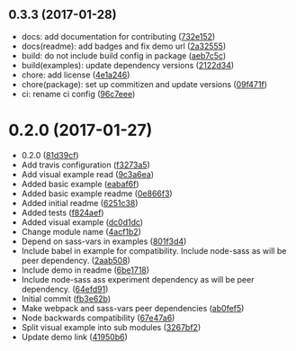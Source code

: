 <a name="0.3.3"></a>
## 0.3.3 (2017-01-28)

* docs: add documentation for contributing ([732e152](https://github.com/jgranstrom/sass-extract-loader/commit/732e152))
* docs(readme): add badges and fix demo url ([2a32555](https://github.com/jgranstrom/sass-extract-loader/commit/2a32555))
* build: do not include build config in package ([aeb7c5c](https://github.com/jgranstrom/sass-extract-loader/commit/aeb7c5c))
* build(examples): update dependency versions ([2122d34](https://github.com/jgranstrom/sass-extract-loader/commit/2122d34))
* chore: add license ([4e1a246](https://github.com/jgranstrom/sass-extract-loader/commit/4e1a246))
* chore(package): set up commitizen and update versions ([09f471f](https://github.com/jgranstrom/sass-extract-loader/commit/09f471f))
* ci: rename ci config ([96c7eee](https://github.com/jgranstrom/sass-extract-loader/commit/96c7eee))



<a name="0.2.0"></a>
# 0.2.0 (2017-01-27)

* 0.2.0 ([81d39cf](https://github.com/jgranstrom/sass-extract-loader/commit/81d39cf))
* Add travis configuration ([f3273a5](https://github.com/jgranstrom/sass-extract-loader/commit/f3273a5))
* Add visual example read ([9c3a6ea](https://github.com/jgranstrom/sass-extract-loader/commit/9c3a6ea))
* Added basic example ([eabaf6f](https://github.com/jgranstrom/sass-extract-loader/commit/eabaf6f))
* Added basic example readme ([0e866f3](https://github.com/jgranstrom/sass-extract-loader/commit/0e866f3))
* Added initial readme ([6251c38](https://github.com/jgranstrom/sass-extract-loader/commit/6251c38))
* Added tests ([f824aef](https://github.com/jgranstrom/sass-extract-loader/commit/f824aef))
* Added visual example ([dc0d1dc](https://github.com/jgranstrom/sass-extract-loader/commit/dc0d1dc))
* Change module name ([4acf1b2](https://github.com/jgranstrom/sass-extract-loader/commit/4acf1b2))
* Depend on sass-vars in examples ([801f3d4](https://github.com/jgranstrom/sass-extract-loader/commit/801f3d4))
* Include babel in example for compatibility. Include node-sass as will be peer dependency. ([2aab508](https://github.com/jgranstrom/sass-extract-loader/commit/2aab508))
* Include demo in readme ([6be1718](https://github.com/jgranstrom/sass-extract-loader/commit/6be1718))
* Include node-sass ass experiment dependency as will be peer dependency. ([64efd91](https://github.com/jgranstrom/sass-extract-loader/commit/64efd91))
* Initial commit ([fb3e62b](https://github.com/jgranstrom/sass-extract-loader/commit/fb3e62b))
* Make webpack and sass-vars peer dependencies ([ab0fef5](https://github.com/jgranstrom/sass-extract-loader/commit/ab0fef5))
* Node backwards compatibility ([67e47a6](https://github.com/jgranstrom/sass-extract-loader/commit/67e47a6))
* Split visual example into sub modules ([3267bf2](https://github.com/jgranstrom/sass-extract-loader/commit/3267bf2))
* Update demo link ([41950b6](https://github.com/jgranstrom/sass-extract-loader/commit/41950b6))



